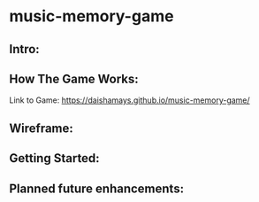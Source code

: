 # music-memory-game

## Intro:

## How The Game Works:
Link to Game: https://daishamays.github.io/music-memory-game/

## Wireframe: 

## Getting Started:

## Planned future enhancements:

